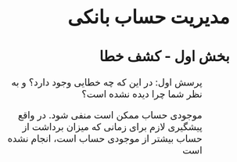 <div dir="rtl" style="font-size: 1.2rem">
<h1> مدیریت حساب بانکی</h1>

<h2>بخش اول - کشف خطا</h2>
<ul style="margin-inline-start: 1rem">
پرسش اول: در این که چه خطایی وجود دارد؟ و به نظر شما چرا دیده نشده است؟
<p>
موجودی حساب ممکن است منفی شود. در واقع پیشگیری لازم برای زمانی که میزان برداشت از حساب بیشتر از موجودی حساب است، انجام نشده است
</p>
</ul>
</div>